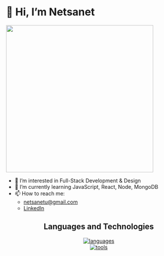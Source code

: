 # 👋 Hi, I’m Netsanet
<div><img src=https://github.com/user-attachments/assets/805c1f66-7264-4cae-89a2-72dc1d718a12 style="width: 400" /></div>

- 👀 I’m interested in Full-Stack Development & Design
- 🌱 I’m currently learning JavaScript, React, Node, MongoDB
- 📫 How to reach me:
    - netsanetu@gmail.com
    - [LinkedIn](https://www.linkedin.com/in/netsanet-urgessa-2bb5a82b7)

<h2 align="center">Languages and Technologies</h2>
<p align="center">
  <a href="#">
    <img src="https://skillicons.dev/icons?i=javascript,git,github" alt="languages" /> </br>
    <img src="https://skillicons.dev/icons?i=mongodb,vscode,figma" alt="tools" />
    
  </a>
</p>
